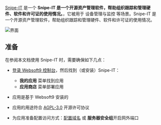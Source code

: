 [Snipe-IT](https://snipeitapp.com) 是一个 **Snipe-IT 是一个开源资产管理软件，帮助组织跟踪和管理硬件、软件和许可证的使用情况。**，它被用于 设备管理与监控  等场景。Snipe-IT 是一个开源资产管理软件，帮助组织跟踪和管理硬件、软件和许可证的使用情况。


![界面](https://libs.websoft9.com/Websoft9/DocsPicture/zh/snipeit/snipeit-gui-websoft9.png)


## 准备

在参阅本文档使用 Snipe-IT 时，需要确保如下几点：

- [登录 Websoft9 控制台](./login-console)，然后找到（或安装）Snipe-IT：
  - **我的应用** 菜单找到应用 
  - **应用商店** 菜单部署应用

- 应用是基于 Websoft9 安装的


- 应用的用途符合 [AGPL-3.0](https://opensource.org/licenses/AGPL-3.0) 开源许可协议


- 为应用准备配置访问方式：[配置域名](./domain-set) 或 **服务器安全组**开启网外端口